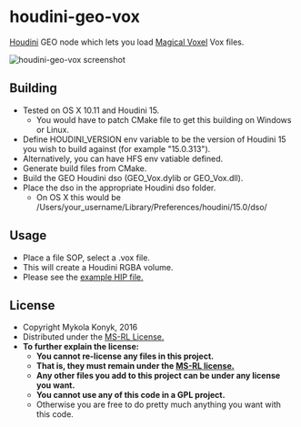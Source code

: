 # houdini-geo-vox

[Houdini](http://www.sidefx.com/index.php) GEO node which lets you load [Magical Voxel](https://ephtracy.github.io/) Vox files.

![houdini-geo-vox screenshot](http://i.imgur.com/stmKung.png)

## Building

* Tested on OS X 10.11 and Houdini 15.
  * You would have to patch CMake file to get this building on Windows or Linux.
* Define HOUDINI_VERSION env variable to be the version of Houdini 15 you wish to build against (for example "15.0.313").
* Alternatively, you can have HFS env vatiable defined.
* Generate build files from CMake.
* Build the GEO Houdini dso (GEO_Vox.dylib or GEO_Vox.dll).
* Place the dso in the appropriate Houdini dso folder.
  * On OS X this would be /Users/your_username/Library/Preferences/houdini/15.0/dso/

## Usage

* Place a file SOP, select a .vox file.
* This will create a Houdini RGBA volume.
* Please see the [example HIP file.](example/vox_loading.hip)

## License

* Copyright Mykola Konyk, 2016
* Distributed under the [MS-RL License.](http://opensource.org/licenses/MS-RL)
* **To further explain the license:**
  * **You cannot re-license any files in this project.**
  * **That is, they must remain under the [MS-RL license.](http://opensource.org/licenses/MS-RL)**
  * **Any other files you add to this project can be under any license you want.**
  * **You cannot use any of this code in a GPL project.**
  * Otherwise you are free to do pretty much anything you want with this code.
